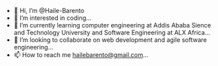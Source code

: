 - 👋 Hi, I’m @Haile-Barento
- 👀 I’m interested in coding...
- 🌱 I’m currently learning computer engineering at Addis Ababa Sience and Technology University and Software Engineering at ALX Africa...
- 💞️ I’m looking to collaborate on web development and agile software engineering...
- 📫 How to reach me hailebarento@gmail.com...

<!---
Haile-Barento/Haile-Barento is a ✨ special ✨ repository because its `README.md` (this file) appears on your GitHub profile.
You can click the Preview link to take a look at your changes.
--->
